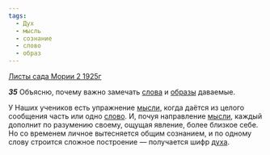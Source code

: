 ```yaml
---
tags:
  - Дух
  - мысль
  - сознание
  - слово
  - образ
---
```


[Листы сада Мории 2 1925г](https://127.0.0.1:4002/agni/1925)

___35___
Объясню, почему важно замечать [слова](../../../tags/#[слово](../../../tags/#слово)) и [образы](../../../tags/#образ) даваемые.   

У Наших учеников есть упражнение [мысли](../../../tags/#мысль), когда даётся из целого сообщения часть или одно [слово](../../../tags/#слово). И, почуя направление [мысли](../../../tags/#мысль), каждый дополнит по разумению своему, ощущая явление, более близкое себе. Но со временем личное вытесняется общим сознанием, и по одному слову строится сложное построение — получается шифр [духа](../../../tags/#Дух).   

